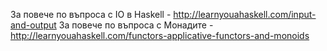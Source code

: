 За повече по въпроса с IO в Haskell - http://learnyouahaskell.com/input-and-output
За повече по въпроса с Монадите - http://learnyouahaskell.com/functors-applicative-functors-and-monoids
